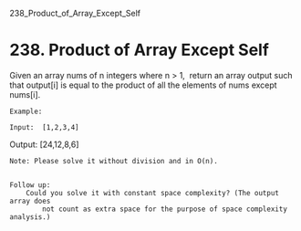 238_Product_of_Array_Except_Self
# 238. Product of Array Except Self

Given an array nums of n integers where n > 1,  return
        an array output such that output[i] is equal to the product of all
        the elements of nums except nums[i].

    Example:

    Input:  [1,2,3,4]
Output: [24,12,8,6]

    Note: Please solve it without division and in O(n).
    

    Follow up:
        Could you solve it with constant space complexity? (The output array does
            not count as extra space for the purpose of space complexity analysis.)